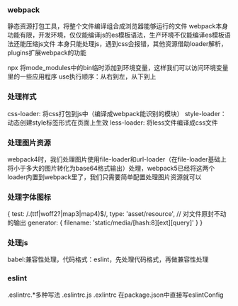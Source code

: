 ### webpack
静态资源打包工具，将整个文件编译组合成浏览器能够运行的文件
webpack本身功能有限，开发环境，仅仅能编译js的es模板语法，生产环境不仅能编译es模板语法还能压缩js文件
本身只能处理js，遇到css会报错，其他资源借助loader解析，plugins扩展webpack的功能

npx 将mode_modules中的bin临时添加到环境变量，这样我们可以访问环境变量里的一些应用程序
use执行顺序：从右到左，从下到上
### 处理样式
css-loader: 将css打包到js中（编译成webpack能识别的模块）
style-loader：动态创建style标签形式在页面上生效
less-loader: 将less文件编译成css文件
### 处理图片资源
webpack4时，我们处理图片使用file-loader和url-loader（在file-loader基础上将小于多大的图片转化为base64格式输出）处理，webpack5已经将这两个loader内置到webpack里了，我们只需要简单配置处理图片资源就可以
### 处理字体图标
 {
        test: /\.(ttf|woff2?|map3|map4)$/,
        type: 'asset/resource', // 对文件原封不动的输出
        generator: {
          filename: 'static/media/[hash:8][ext][query]'
        }
      }
### 处理js
babel:兼容性处理，代码格式：eslint，先处理代码格式，再做兼容性处理
 
### eslint
.eslintrc.*多种写法
.eslintrc.js
.exlintrc
在package.json中直接写eslintConfig

